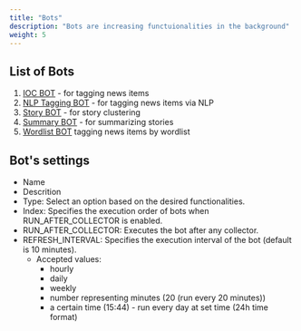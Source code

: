```yaml
---
title: "Bots"
description: "Bots are increasing functuionalities in the background"
weight: 5
---
```


## List of Bots
1. [IOC BOT](#ioc-bot) - for tagging news items
2. [NLP Tagging BOT](#nlp-tagging-bot) - for tagging news items via NLP
3. [Story BOT](#story-bot) - for story clustering
4. [Summary BOT](#summary-bot) - for summarizing stories
5. [Wordlist BOT](#wordlist-bot) tagging news items by wordlist

## Bot's settings
- Name
- Descrition
- Type: Select an option based on the desired functionalities.
- Index: Specifies the execution order of bots when RUN_AFTER_COLLECTOR is enabled.
- RUN_AFTER_COLLECTOR: Executes the bot after any collector.
- REFRESH_INTERVAL: Specifies the execution interval of the bot (default is 10 minutes).
    - Accepted values:
        - hourly
        - daily 
        - weekly
        - number representing minutes (20 (run every 20 minutes))
        - a certain time (15:44) - run every day at set time (24h time format)